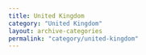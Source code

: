 ```yaml
---
title: United Kingdom
category: "United Kingdom"
layout: archive-categories
permalink: "category/united-kingdom"
---
```

